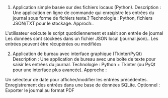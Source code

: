 1. Application simple basée sur des fichiers locaux (Python).
Description :
Une application en ligne de commande qui enregistre les entrées du journal sous forme de fichiers texte.?
Technologie : Python, fichiers JSON/TXT pour le stockage.
Approch:.

L'utilisateur exécute le script quotidiennement et saisit son entrée de journal
Les données sont stockées dans un fichier JSON local (journal.json)..
Les entrées peuvent être récupérées ou modifiées


2. Application de bureau avec interface graphique (Tkinter/PyQt)
Description :
Une application de bureau avec une boîte de texte pour saisir les entrées du journal.
Technologie : Python + Tkinter (ou PyQt pour une interface plus avancée).
Approche :

Un sélecteur de date pour afficher/modifier les entrées précédentes.
Enregistrement des entrées dans une base de données SQLite.
Optionnel : Exporter le journal au format PDF
